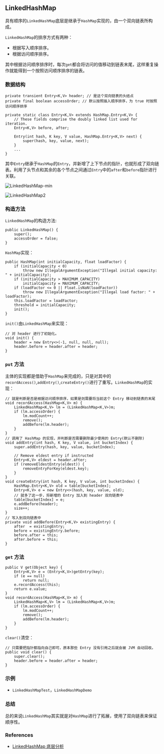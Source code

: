 ## LinkedHashMap

具有顺序的`LinkedHashMap`底层是继承于`HashMap`实现的，由一个双向链表所构成。

`LinkedHashMap`的排序方式有两种：
- 根据写入顺序排序。
- 根据访问顺序排序。

其中根据访问顺序排序时，每次`get`都会将访问的值移动到链表末尾，这样重复操作就能得到一个按照访问顺序排序的链表。

### 数据结构
```
private transient Entry<K,V> header; // 是这个双向链表的头结点
private final boolean accessOrder; // 默认按照插入顺序排序，为 true 时按照访问顺序排序
 
private static class Entry<K,V> extends HashMap.Entry<K,V> {
	// These fields comprise the doubly linked list used for iteration.
	Entry<K,V> before, after;

	Entry(int hash, K key, V value, HashMap.Entry<K,V> next) {
		super(hash, key, value, next);
	}
	...
}
```
其中`Entry`继承于`HashMap`的`Entry`，并新增了上下节点的指针，也就形成了双向链表。利用了头节点和其余的各个节点之间通过`Entry`中的`after`和`before`指针进行关联。

![LinkedHashMap-min](https://s0.wailian.download/2018/10/19/LinkedHashMap-min.jpg)

![LinkedHashMap2](https://s1.wailian.download/2019/12/31/LinkedHashMap2-min.png)

### 构造方法
`LinkedHashMap`的构造方法:
```
public LinkedHashMap() {
	super();
	accessOrder = false;
}
```

`HashMap`实现：
```
public HashMap(int initialCapacity, float loadFactor) {
	if (initialCapacity < 0)
		throw new IllegalArgumentException("Illegal initial capacity: " + initialCapacity);
	if (initialCapacity > MAXIMUM_CAPACITY)
		initialCapacity = MAXIMUM_CAPACITY;
	if (loadFactor <= 0 || Float.isNaN(loadFactor))
		throw new IllegalArgumentException("Illegal load factor: " + loadFactor);
	this.loadFactor = loadFactor;
	threshold = initialCapacity;
	init();
}
```

`init()`由`LinkedHashMap`来实现：
```
// 对 header 进行了初始化。
void init() {
	header = new Entry<>(-1, null, null, null);
	header.before = header.after = header;
}
```

### `put` 方法
主体的实现都是借助于`HashMap`来完成的，只是对其中的`recordAccess()`,`addEntry()`,`createEntry()`进行了重写。`LinkedHashMap`的实现：
```
// 就是判断是否是根据访问顺序排序，如果是则需要将当前这个 Entry 移动到链表的末尾
void recordAccess(HashMap<K,V> m) {
	LinkedHashMap<K,V> lm = (LinkedHashMap<K,V>)m;
	if (lm.accessOrder) {
		lm.modCount++;
		remove();
		addBefore(lm.header);
	}
}
// 调用了 HashMap 的实现，并判断是否需要删除最少使用的 Entry(默认不删除)
void addEntry(int hash, K key, V value, int bucketIndex) {
	super.addEntry(hash, key, value, bucketIndex);

	// Remove eldest entry if instructed
	Entry<K,V> eldest = header.after;
	if (removeEldestEntry(eldest)) {
		removeEntryForKey(eldest.key);
	}
}
void createEntry(int hash, K key, V value, int bucketIndex) {
	HashMap.Entry<K,V> old = table[bucketIndex];
	Entry<K,V> e = new Entry<>(hash, key, value, old);
	// 就多了这一步，将新增的 Entry 加入到 header 双向链表中
	table[bucketIndex] = e;
	e.addBefore(header);
	size++;
}
// 写入到双向链表中
private void addBefore(Entry<K,V> existingEntry) {
	after  = existingEntry;
	before = existingEntry.before;
	before.after = this;
	after.before = this;
}
```

### `get` 方法
```
public V get(Object key) {
	Entry<K,V> e = (Entry<K,V>)getEntry(key);
	if (e == null)
		return null;
	e.recordAccess(this);
	return e.value;
}
void recordAccess(HashMap<K,V> m) {
	LinkedHashMap<K,V> lm = (LinkedHashMap<K,V>)m;
	if (lm.accessOrder) {
		lm.modCount++;
		remove();
		addBefore(lm.header);
	}
}
```
`clear()`清空：
```
// 只需要把指针都指向自己即可，原本那些 Entry 没有引用之后就会被 JVM 自动回收。
public void clear() {
	super.clear();
	header.before = header.after = header;
}
```

### 示例
- `LinkedHashMapTest`，`LinkedHashMapDemo`

### 总结
总的来说`LinkedHashMap`其实就是对`HashMap`进行了拓展，使用了双向链表来保证顺序性。

### References
- [LinkedHashMap 底层分析](https://crossoverjie.top/2018/02/06/LinkedHashMap/)